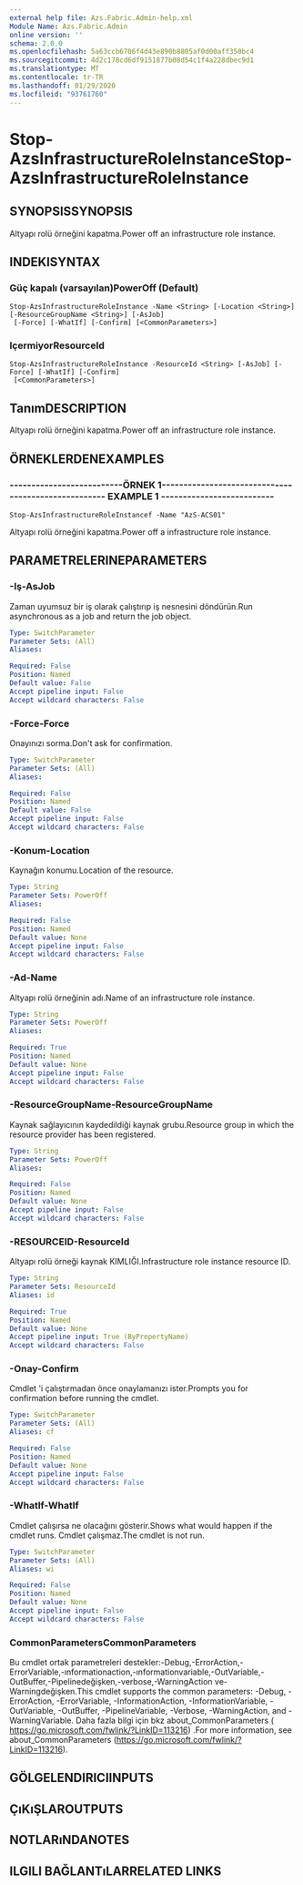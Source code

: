 ```yaml
---
external help file: Azs.Fabric.Admin-help.xml
Module Name: Azs.Fabric.Admin
online version: ''
schema: 2.0.0
ms.openlocfilehash: 5a63ccb6706f4d43e890b8805af0d00aff350bc4
ms.sourcegitcommit: 4d2c178cd6df9151877b08d54c1f4a228dbec9d1
ms.translationtype: MT
ms.contentlocale: tr-TR
ms.lasthandoff: 01/29/2020
ms.locfileid: "93761760"
---
```

# <span data-ttu-id="a4ce8-101">Stop-AzsInfrastructureRoleInstance</span><span class="sxs-lookup"><span data-stu-id="a4ce8-101">Stop-AzsInfrastructureRoleInstance</span></span>

## <span data-ttu-id="a4ce8-102">SYNOPSIS</span><span class="sxs-lookup"><span data-stu-id="a4ce8-102">SYNOPSIS</span></span>
<span data-ttu-id="a4ce8-103">Altyapı rolü örneğini kapatma.</span><span class="sxs-lookup"><span data-stu-id="a4ce8-103">Power off an infrastructure role instance.</span></span>

## <span data-ttu-id="a4ce8-104">INDEKI</span><span class="sxs-lookup"><span data-stu-id="a4ce8-104">SYNTAX</span></span>

### <span data-ttu-id="a4ce8-105">Güç kapalı (varsayılan)</span><span class="sxs-lookup"><span data-stu-id="a4ce8-105">PowerOff (Default)</span></span>
```
Stop-AzsInfrastructureRoleInstance -Name <String> [-Location <String>] [-ResourceGroupName <String>] [-AsJob]
 [-Force] [-WhatIf] [-Confirm] [<CommonParameters>]
```

### <span data-ttu-id="a4ce8-106">Içermiyor</span><span class="sxs-lookup"><span data-stu-id="a4ce8-106">ResourceId</span></span>
```
Stop-AzsInfrastructureRoleInstance -ResourceId <String> [-AsJob] [-Force] [-WhatIf] [-Confirm]
 [<CommonParameters>]
```

## <span data-ttu-id="a4ce8-107">Tanım</span><span class="sxs-lookup"><span data-stu-id="a4ce8-107">DESCRIPTION</span></span>
<span data-ttu-id="a4ce8-108">Altyapı rolü örneğini kapatma.</span><span class="sxs-lookup"><span data-stu-id="a4ce8-108">Power off an infrastructure role instance.</span></span>

## <span data-ttu-id="a4ce8-109">ÖRNEKLERDEN</span><span class="sxs-lookup"><span data-stu-id="a4ce8-109">EXAMPLES</span></span>

### <span data-ttu-id="a4ce8-110">--------------------------ÖRNEK 1--------------------------</span><span class="sxs-lookup"><span data-stu-id="a4ce8-110">-------------------------- EXAMPLE 1 --------------------------</span></span>
```
Stop-AzsInfrastructureRoleInstancef -Name "AzS-ACS01"
```

<span data-ttu-id="a4ce8-111">Altyapı rolü örneğini kapatma.</span><span class="sxs-lookup"><span data-stu-id="a4ce8-111">Power off a infrastructure role instance.</span></span>

## <span data-ttu-id="a4ce8-112">PARAMETRELERINE</span><span class="sxs-lookup"><span data-stu-id="a4ce8-112">PARAMETERS</span></span>

### <span data-ttu-id="a4ce8-113">-Iş</span><span class="sxs-lookup"><span data-stu-id="a4ce8-113">-AsJob</span></span>
<span data-ttu-id="a4ce8-114">Zaman uyumsuz bir iş olarak çalıştırıp iş nesnesini döndürün.</span><span class="sxs-lookup"><span data-stu-id="a4ce8-114">Run asynchronous as a job and return the job object.</span></span>

```yaml
Type: SwitchParameter
Parameter Sets: (All)
Aliases: 

Required: False
Position: Named
Default value: False
Accept pipeline input: False
Accept wildcard characters: False
```

### <span data-ttu-id="a4ce8-115">-Force</span><span class="sxs-lookup"><span data-stu-id="a4ce8-115">-Force</span></span>
<span data-ttu-id="a4ce8-116">Onayınızı sorma.</span><span class="sxs-lookup"><span data-stu-id="a4ce8-116">Don't ask for confirmation.</span></span>

```yaml
Type: SwitchParameter
Parameter Sets: (All)
Aliases: 

Required: False
Position: Named
Default value: False
Accept pipeline input: False
Accept wildcard characters: False
```

### <span data-ttu-id="a4ce8-117">-Konum</span><span class="sxs-lookup"><span data-stu-id="a4ce8-117">-Location</span></span>
<span data-ttu-id="a4ce8-118">Kaynağın konumu.</span><span class="sxs-lookup"><span data-stu-id="a4ce8-118">Location of the resource.</span></span>

```yaml
Type: String
Parameter Sets: PowerOff
Aliases: 

Required: False
Position: Named
Default value: None
Accept pipeline input: False
Accept wildcard characters: False
```

### <span data-ttu-id="a4ce8-119">-Ad</span><span class="sxs-lookup"><span data-stu-id="a4ce8-119">-Name</span></span>
<span data-ttu-id="a4ce8-120">Altyapı rolü örneğinin adı.</span><span class="sxs-lookup"><span data-stu-id="a4ce8-120">Name of an infrastructure role instance.</span></span>

```yaml
Type: String
Parameter Sets: PowerOff
Aliases: 

Required: True
Position: Named
Default value: None
Accept pipeline input: False
Accept wildcard characters: False
```

### <span data-ttu-id="a4ce8-121">-ResourceGroupName</span><span class="sxs-lookup"><span data-stu-id="a4ce8-121">-ResourceGroupName</span></span>
<span data-ttu-id="a4ce8-122">Kaynak sağlayıcının kaydedildiği kaynak grubu.</span><span class="sxs-lookup"><span data-stu-id="a4ce8-122">Resource group in which the resource provider has been registered.</span></span>

```yaml
Type: String
Parameter Sets: PowerOff
Aliases: 

Required: False
Position: Named
Default value: None
Accept pipeline input: False
Accept wildcard characters: False
```

### <span data-ttu-id="a4ce8-123">-RESOURCEID</span><span class="sxs-lookup"><span data-stu-id="a4ce8-123">-ResourceId</span></span>
<span data-ttu-id="a4ce8-124">Altyapı rolü örneği kaynak KIMLIĞI.</span><span class="sxs-lookup"><span data-stu-id="a4ce8-124">Infrastructure role instance resource ID.</span></span>

```yaml
Type: String
Parameter Sets: ResourceId
Aliases: id

Required: True
Position: Named
Default value: None
Accept pipeline input: True (ByPropertyName)
Accept wildcard characters: False
```

### <span data-ttu-id="a4ce8-125">-Onay</span><span class="sxs-lookup"><span data-stu-id="a4ce8-125">-Confirm</span></span>
<span data-ttu-id="a4ce8-126">Cmdlet 'i çalıştırmadan önce onaylamanızı ister.</span><span class="sxs-lookup"><span data-stu-id="a4ce8-126">Prompts you for confirmation before running the cmdlet.</span></span>

```yaml
Type: SwitchParameter
Parameter Sets: (All)
Aliases: cf

Required: False
Position: Named
Default value: None
Accept pipeline input: False
Accept wildcard characters: False
```

### <span data-ttu-id="a4ce8-127">-WhatIf</span><span class="sxs-lookup"><span data-stu-id="a4ce8-127">-WhatIf</span></span>
<span data-ttu-id="a4ce8-128">Cmdlet çalışırsa ne olacağını gösterir.</span><span class="sxs-lookup"><span data-stu-id="a4ce8-128">Shows what would happen if the cmdlet runs.</span></span>
<span data-ttu-id="a4ce8-129">Cmdlet çalışmaz.</span><span class="sxs-lookup"><span data-stu-id="a4ce8-129">The cmdlet is not run.</span></span>

```yaml
Type: SwitchParameter
Parameter Sets: (All)
Aliases: wi

Required: False
Position: Named
Default value: None
Accept pipeline input: False
Accept wildcard characters: False
```

### <span data-ttu-id="a4ce8-130">CommonParameters</span><span class="sxs-lookup"><span data-stu-id="a4ce8-130">CommonParameters</span></span>
<span data-ttu-id="a4ce8-131">Bu cmdlet ortak parametreleri destekler:-Debug,-ErrorAction,-ErrorVariable,-ınformationaction,-ınformationvariable,-OutVariable,-OutBuffer,-Pipelinedeğişken,-verbose,-WarningAction ve-Warningdeğişken.</span><span class="sxs-lookup"><span data-stu-id="a4ce8-131">This cmdlet supports the common parameters: -Debug, -ErrorAction, -ErrorVariable, -InformationAction, -InformationVariable, -OutVariable, -OutBuffer, -PipelineVariable, -Verbose, -WarningAction, and -WarningVariable.</span></span> <span data-ttu-id="a4ce8-132">Daha fazla bilgi için bkz about_CommonParameters ( https://go.microsoft.com/fwlink/?LinkID=113216) .</span><span class="sxs-lookup"><span data-stu-id="a4ce8-132">For more information, see about_CommonParameters (https://go.microsoft.com/fwlink/?LinkID=113216).</span></span>

## <span data-ttu-id="a4ce8-133">GÖLGELENDIRICI</span><span class="sxs-lookup"><span data-stu-id="a4ce8-133">INPUTS</span></span>

## <span data-ttu-id="a4ce8-134">ÇıKıŞLAR</span><span class="sxs-lookup"><span data-stu-id="a4ce8-134">OUTPUTS</span></span>

## <span data-ttu-id="a4ce8-135">NOTLARıNDA</span><span class="sxs-lookup"><span data-stu-id="a4ce8-135">NOTES</span></span>

## <span data-ttu-id="a4ce8-136">ILGILI BAĞLANTıLAR</span><span class="sxs-lookup"><span data-stu-id="a4ce8-136">RELATED LINKS</span></span>

